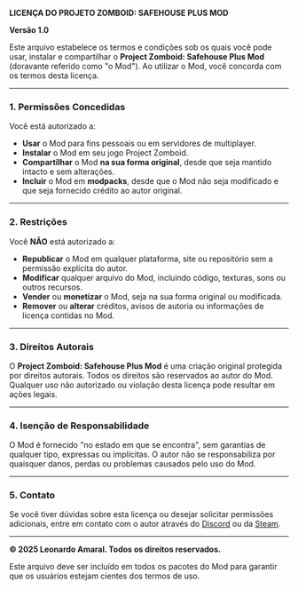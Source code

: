 **LICENÇA DO PROJETO ZOMBOID: SAFEHOUSE PLUS MOD**

**Versão 1.0**

Este arquivo estabelece os termos e condições sob os quais você pode usar, instalar e compartilhar o **Project Zomboid: Safehouse Plus Mod** (doravante referido como "o Mod"). Ao utilizar o Mod, você concorda com os termos desta licença.

---

### **1. Permissões Concedidas**
Você está autorizado a:

- **Usar** o Mod para fins pessoais ou em servidores de multiplayer.
- **Instalar** o Mod em seu jogo Project Zomboid.
- **Compartilhar** o Mod **na sua forma original**, desde que seja mantido intacto e sem alterações.
- **Incluir** o Mod em **modpacks**, desde que o Mod não seja modificado e que seja fornecido crédito ao autor original.

---

### **2. Restrições**
Você **NÃO** está autorizado a:

- **Republicar** o Mod em qualquer plataforma, site ou repositório sem a permissão explícita do autor.
- **Modificar** qualquer arquivo do Mod, incluindo código, texturas, sons ou outros recursos.
- **Vender** ou **monetizar** o Mod, seja na sua forma original ou modificada.
- **Remover** ou **alterar** créditos, avisos de autoria ou informações de licença contidas no Mod.

---

### **3. Direitos Autorais**
O **Project Zomboid: Safehouse Plus Mod** é uma criação original protegida por direitos autorais. Todos os direitos são reservados ao autor do Mod. Qualquer uso não autorizado ou violação desta licença pode resultar em ações legais.

---

### **4. Isenção de Responsabilidade**
O Mod é fornecido "no estado em que se encontra", sem garantias de qualquer tipo, expressas ou implícitas. O autor não se responsabiliza por quaisquer danos, perdas ou problemas causados pelo uso do Mod.

---

### **5. Contato**
Se você tiver dúvidas sobre esta licença ou desejar solicitar permissões adicionais, entre em contato com o autor através do [Discord](https://discord.gg/zqJUS7WvMv) ou da [Steam](https://steamcommunity.com/profiles/76561198808526024).

---

**© 2025 Leonardo Amaral. Todos os direitos reservados.**

Este arquivo deve ser incluído em todos os pacotes do Mod para garantir que os usuários estejam cientes dos termos de uso.